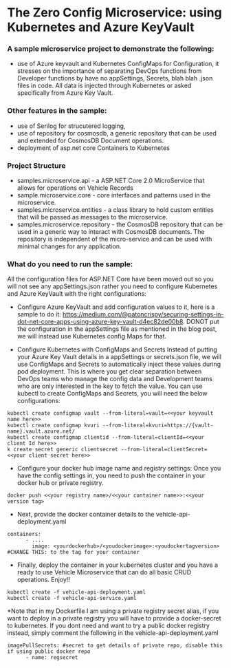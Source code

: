 # The Zero Config Microservice: using Kubernetes and Azure KeyVault

### A sample microservice project to demonstrate the following: 
- use of Azure keyvault and Kubernetes ConfigMaps for Configuration, it stresses on the importance of separating DevOps functions from Developer functions by have no appSettings, Secrets, blah blah .json files in code. All data is injected through Kubernetes or asked specifically from Azure Key Vault. 

### Other features in the sample:
- use of Serilog for strucutered logging, 
- use of repository for cosmosdb, a generic repository that can be used and extended for CosmosDB Document operations.
- deployment of asp.net core Containers to Kubernetes

### Project Structure
- samples.microservice.api - a ASP.NET Core 2.0 MicroService that allows for operations on Vehicle Records
- sample.microservice.core - core interfaces and patterns used in the microservice.
- samples.microservice.entities - a class library to hold custom entities that will be passed as messages to the microservice.
- samples.microservice.repository - the CosmosDB repository that can be used in a generic way to interact with CosmosDB documents. The repository is independent of the micro-service and can be used with minimal changes for any application.

### What do you need to run the sample:
All the configuration files for ASP.NET Core have been moved out so you will not see any appSettings.json rather you need to configure Kubernetes and Azure KeyVault with the right configurations:
- Configure Azure KeyVault and add configuration values to it, here is a sample to do it: https://medium.com/@patoncrispy/securing-settings-in-dot-net-core-apps-using-azure-key-vault-d4ec82de00b8. DONOT put the configuration in the appSettings file as mentioned in the blog post, we will instead use Kubernetes config Maps for that.

- Configure Kubernetes with ConfigMaps and Secrets
Instead of putting your Azure Key Vault details in a appSettings or secrets.json file, we will use ConfigMaps and Secrets to automatically inject these values during pod deployment. This is where you get clear separation between DevOps teams who manage the config data and Development teams who are only interested in the key to fetch the value. 
You can use kubectl to create ConfigMaps and Secrets, you will need the below configurations:
````
kubectl create configmap vault --from-literal=vault=<<your keyvault name here>>   
kubectl create configmap kvuri --from-literal=kvuri=https://{vault-name}.vault.azure.net/
kubectl create configmap clientid --from-literal=clientId=<<your client Id here>>  
k create secret generic clientsecret --from-literal=clientSecret=<<your client secret here>>
````
- Configure your docker hub image name and registry settings:
Once you have the config settings in, you need to push the container in your docker hub or private registry. 

````
docker push <<your registry name>/<<your container name>>:<<your version tag>  
````

- Next, provide the docker container details to the vehicle-api-deployment.yaml  

````
containers:
      - ....
        image: <yourdockerhub>/<youdockerimage>:<youdockertagversion> #CHANGE THIS: to the tag for your container
````

- Finally, deploy the container in your kubernetes cluster and you have a ready to use Vehicle Microservice that can do all basic CRUD operations. Enjoy!!

````
kubectl create -f vehicle-api-deployment.yaml 
kubectl create -f vehicle-api-service.yaml  

````

*Note that in my Dockerfile I am using a private registry secret alias, if you want to deploy in a private registry you will have to provide a docker-secret to kubernetes. If you dont need and want to try a public docker registry instead, simply comment the following in the vehicle-api-deployment.yaml

````
imagePullSecrets: #secret to get details of private repo, disable this if using public docker repo
      - name: regsecret
````
